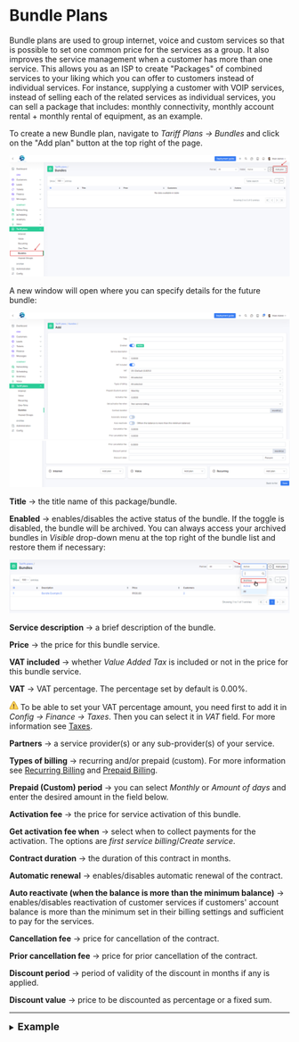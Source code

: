 Bundle Plans
============

Bundle plans are used to group internet, voice and custom services so that is possible to set one common price for the services as a group. It also improves the service management when a customer has more than one service. This allows you as an ISP to create "Packages" of combined services to your liking which you can offer to customers instead of individual services. For instance, supplying a customer with VOIP services, instead of selling each of the related services as individual services, you can sell a package that includes: monthly connectivity, monthly account rental + monthly rental of equipment, as an example.

To create a new Bundle plan, navigate to _Tariff Plans → Bundles_ and click on the "Add plan" button at the top right of the page.

![bundle1.png](bundle1.png)

A new window will open where you can specify details for the future bundle:

![bundle2.png](bundle2.png)
![bundle2_1.png](bundle2_1.png)

**Title** → the title name of this package/bundle.

**Enabled** → enables/disables the active status of the bundle. If the toggle is disabled, the bundle will be archived. You can always access your archived bundles in _Visible_ drop-down menu at the top right of the bundle list and restore them if necessary:

![bundle_archive.png](bundle_archive.png)

**Service description** → a brief description of the bundle.

**Price** → the price for this bundle service.

**VAT included** → whether _Value Added Tax_ is included or not in the price for this bundle service.

**VAT** → VAT percentage. The percentage set by default is 0.00%.

<icon class="image-icon">![Important](warning.png)</icon>
To be able to set your VAT percentage amount, you need first to add it in _Config → Finance → Taxes_. Then you can select it in _VAT_ field. For more information see [Taxes](configuration/finance/taxes/taxes.md).

**Partners** → a service provider(s) or any sub-provider(s) of your service.

**Types of billing** → recurring and/or prepaid (custom). For more information see [Recurring Billing](finance/billing_engine/recurring_billing/recurring_billing.md) and [Prepaid Billing](finance/billing_engine/prepaid_billing/prepaid_billing.md).

**Prepaid (Custom) period** → you can select _Monthly_ or _Amount of days_ and enter the desired amount in the field below.

**Activation fee** → the price for service activation of this bundle.

**Get activation fee when** → select when to collect payments for the activation. The options are _first service billing_/_Create service_.

**Contract duration** → the duration of this contract in months.

**Automatic renewal** → enables/disables automatic renewal of the contract.

**Auto reactivate (when the balance is more than the minimum balance)** → enables/disables reactivation of customer services if customers' account balance is more than the minimum set in their billing settings and sufficient to pay for the services.

**Cancellation fee** → price for cancellation of the contract.

**Prior cancellation fee** → price for prior cancellation of the contract.

**Discount period** → period of validity of the discount in months if any is applied.

**Discount value** → price to be discounted as percentage or a fixed sum.

****************************************************************

<details>
<summary><b style="font-size: 18px">Example</b></summary>
<div markdown="1">

Here is an example of a basic bundle plan. Please note that there are no limitations, it's merely an example illustrated:

![bundle_example1.png](bundle_example1.png)
![bundle_example2.png](bundle_example2.png)

After adding a bundle plan to customer's services, each plan will appear in the corresponding section of the customer's services.

<icon class="image-icon">![Note](note.png)</icon>
After that, you won't be able to delete any service pertaining to the bundle in the list of plans (e.g. _Voice plans_). To delete the service, delete it first in the bundle (see above) and then go to the list of plans.

![bundle3.png](bundle3.png)
![bundle4.png](bundle4.png)

After adding the plan, you can edit it: cancel/renew the contract as well as edit selected fields.

![bundle5.png](bundle5.png)
![bundle6.png](bundle6.png)
![bundle6_1.png](bundle6_1.png)

It is also possible to edit each service individually, but if it's a part of a bundle it will be indicated in the fashion of the window for the bundle services.

![bundle7.png](bundle7.png)
![bundle7_1.png](bundle7_1.png)

</div>
</details>